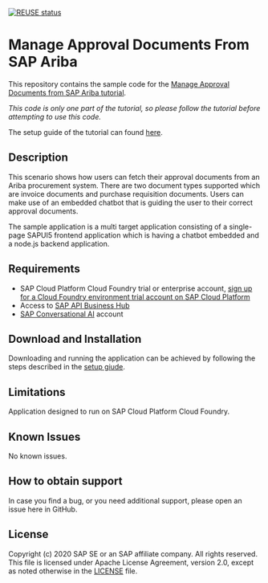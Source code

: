 [![REUSE status](https://api.reuse.software/badge/github.com/SAP-samples/cloud-mta-ariba-approval-documents)](https://api.reuse.software/info/github.com/SAP-samples/cloud-mta-ariba-approval-documents)


# Manage Approval Documents From SAP Ariba
This repository contains the sample code for the [Manage Approval Documents from SAP Ariba tutorial](http://tiny.cc/ariba-ext-docs-chatbot).

*This code is only one part of the tutorial, so please follow the tutorial before attempting to use this code.* 

The setup guide of the tutorial can found [here](./resources/documentation/Setup-Guide.md).

## Description
This scenario shows how users can fetch their approval documents from an Ariba procurement system. 
There are two document types supported which are invoice documents and purchase requisition documents. 
Users can make use of an embedded chatbot that is guiding the user to their correct approval documents.

The sample application is a multi target application consisting of a single-page SAPUI5 frontend application which is 
having a chatbot embedded and a node.js backend application.


## Requirements
- SAP Cloud Platform Cloud Foundry trial or enterprise account, [sign up for a Cloud Foundry environment trial account on SAP Cloud Platform](https://help.sap.com/viewer/65de2977205c403bbc107264b8eccf4b/Cloud/en-US/76e79d62fa0149d5aa7b0698c9a33687.html)
- Access to [SAP API Business Hub](https://api.sap.com/)
- [SAP Conversational AI](https://cai.tools.sap/login) account


## Download and Installation
Downloading and running the application can be achieved by following the steps described in the [setup giude](./resources/documentation/Setup-Guide.md).


## Limitations
Application designed to run on SAP Cloud Platform Cloud Foundry. 


## Known Issues
No known issues.


## How to obtain support
In case you find a bug, or you need additional support, please open an issue here in GitHub.


## License
Copyright (c) 2020 SAP SE or an SAP affiliate company. All rights reserved. This file is licensed under Apache License Agreement, version 2.0, except as noted otherwise in the [LICENSE](LICENSES/Apache-2.0.txt) file.

